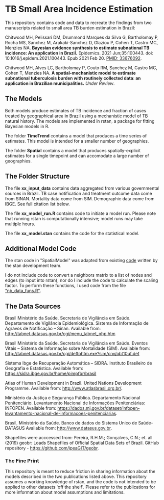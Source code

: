 # TB Small Area Incidence Estimation
This repository contains code and data to recreate the findings from two manuscripts related to small area TB burden estimation in Brazil: 

  Chitwood MH, Pelissari DM, Drummond Marques da Silva G, Bartholomay P, Rocha MS, Sanchez M, Arakaki-Sanchez D, Glaziou P, Cohen T, Castro MC, Menzies NA. **Bayesian evidence synthesis to estimate subnational TB incidence: An application in Brazil.** Epidemics. 2021 Jun;35:100443. doi: 10.1016/j.epidem.2021.100443. Epub 2021 Feb 20. [PMID: 33676092](https://pubmed.ncbi.nlm.nih.gov/33676092/).

  Chitwood MH, Alves LC, Bartholomay P, Couto RM, Sanchez M, Castro MC, Cohen T, Menzies NA. **A spatial-mechanistic model to estimate subnational tuberculosis burden with routinely collected data: an application in Brazilian municipalities.** *Under Review*.

## The Models
Both models produce estimates of TB incidence and fraction of cases treated by geographical area in Brazil using a mechanistic model of TB natural history. The models are implemented in rstan, a package for fitting Bayesian models in R. 

The folder **TimeTrend** contains a model that produces a time series of estimates. This model is intended for a smaller number of geographies. 

The folder **Spatial** contains a model that produces spatially-explicit estimates for a single timepoint and can accomodate a large number of geographies.

## The Folder Structure
The file **xx_input_data** contains data aggregated from various governmental sources in Brazil. TB case notification and treatment outcome data come from SINAN. Mortality data come from SIM. Demographic data come from IBGE. See full citation list below. 

The file **xx_model_run.R** contains code to initiate a model run. Please note that running rstan is computationally intensive; model runs may take multiple hours.

The file **xx_model.stan** contains the code for the statistical model. 

## Additional Model Code
The stan code in "SpatialModel" was adapted from existing [code](https://github.com/stan-dev/example-models/tree/885bd18e93fd4b7b19290d8967064174bbe45156/knitr/car-iar-poisson) written by the stan development team.

I do not include code to convert a neighbors matrix to a list of nodes and edges (to input into rstan), nor do I include the code to calculate the scaling factor. To perform these functions, I used code from the file ["nb_data_funs.R"](https://github.com/stan-dev/example-models/blob/885bd18e93fd4b7b19290d8967064174bbe45156/knitr/car-iar-poisson/nb_data_funs.R). 

## The Data Sources
Brasil Ministério da Saúde. Secretaria de Vigilância em Saúde. Departamento de Vigilância Epidemiológica. Sistema de Informação de Agravos de Notificação – Sinan. Available from: http://tabnet.datasus.gov.br/cgi/menu_tabnet_php.htm 

Brasil Ministério da Saúde. Secretaria de Vigilância em Saúde. Eventos Vitais – Sistema de Informação sobre Mortalidade (SIM). Available from: http://tabnet.datasus.gov.br/cgi/deftohtm.exe?sim/cnv/obt10uf.def 

Sistema Ibge de Recuperação Automática – SIDRA. Instituto Brasileiro de Geografia e Estatística. Available from: https://sidra.ibge.gov.br/home/pimpfbr/brasil 

Atlas of Human Development in Brazil. United Nations Development Programme. Available from: http://www.atlasbrasil.org.br/. 
	
Ministério da Justiça e Segurança Pública. Departamento Nacional Penitenciário. Levantamento Nacional de Informações Penitenciárias: INFOPEN. Available from: https://dados.mj.gov.br/dataset/infopen-levantamento-nacional-de-informacoes-penitenciarias.

Brasil, Ministério da Saúde. Banco de dados do Sistema Unico de Saúde-DATASUS Available from: http://www.datasus.gov.br. 

Shapefiles were acccessed from: Pereira, R.H.M.; Gonçalves, C.N.; et. all (2019) geobr: Loads Shapefiles of Official Spatial Data Sets of Brazil. GitHub repository - https://github.com/ipeaGIT/geobr.

### The Fine Print
This repository is meant to reduce friction in sharing information about the models described in the two publications listed above. This repository assumes a working knowledge of rstan, and the code is not intended to be applied to other datasets 'off the shelf'. Please refer to the publications for more information about model assumptions and limitations. 
